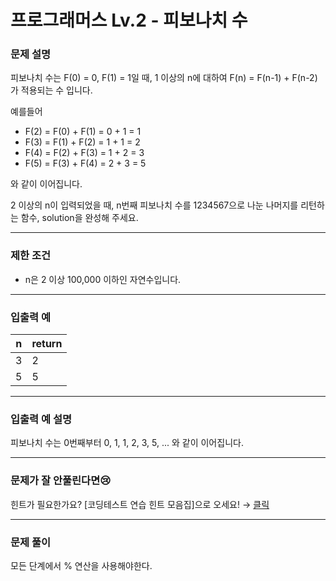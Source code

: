 # 프로그래머스 Lv.2 - 피보나치 수
### 문제 설명
피보나치 수는 F(0) = 0, F(1) = 1일 때, 1 이상의 n에 대하여 F(n) = F(n-1) + F(n-2) 가 적용되는 수 입니다.

예를들어

- F(2) = F(0) + F(1) = 0 + 1 = 1
- F(3) = F(1) + F(2) = 1 + 1 = 2
- F(4) = F(2) + F(3) = 1 + 2 = 3
- F(5) = F(3) + F(4) = 2 + 3 = 5

와 같이 이어집니다.

2 이상의 n이 입력되었을 때, n번째 피보나치 수를 1234567으로 나눈 나머지를 리턴하는 함수, solution을 완성해 주세요.

---

### 제한 조건
- n은 2 이상 100,000 이하인 자연수입니다.

---

### 입출력 예
n | return
----- | -----
3 | 2
5 | 5

---

### 입출력 예 설명
피보나치 수는 0번째부터 0, 1, 1, 2, 3, 5, ... 와 같이 이어집니다.

---

### 문제가 잘 안풀린다면😢

힌트가 필요한가요? [코딩테스트 연습 힌트 모음집]으로 오세요! → [클릭](https://school.programmers.co.kr/learn/courses/14743?itm_content=lesson12945)

---

### 문제 풀이
모든 단계에서 % 연산을 사용해야한다.
